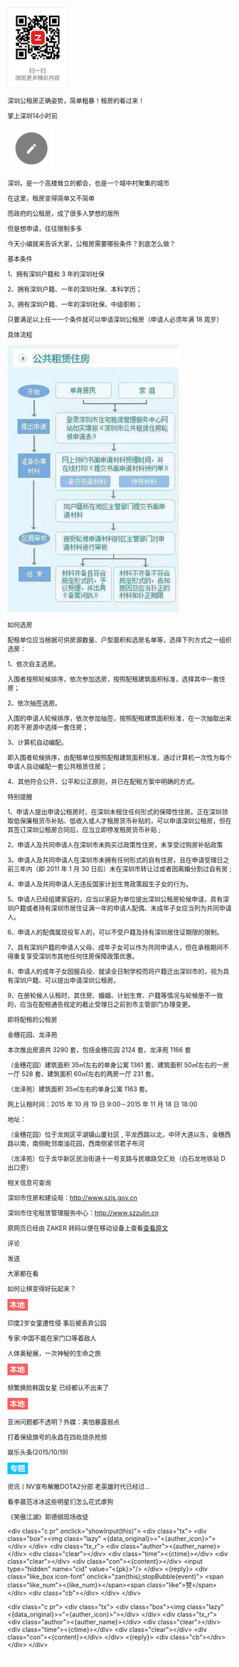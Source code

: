 ![](深圳公租房正确姿势，简单粗暴！租房的看过来！_files/0fa6df95-c158-4b1d-99f7-d38b3c6e6564.png)

[](http://app.myzaker.com/)

[](http://www.myzaker.com/download_app.php?s=wap&f=)

深圳公租房正确姿势，简单粗暴！租房的看过来！

掌上深圳14小时前

 ![](深圳公租房正确姿势，简单粗暴！租房的看过来！_files/btn_comments_100_2.png)

深圳，是一个高楼耸立的都会，也是一个城中村聚集的城市

在这里，租房变得简单又不简单

而政府的公租房，成了很多人梦想的居所

但是想申请，往往限制多多

今天小编就来告诉大家，公租房需要哪些条件？到底怎么做？

基本条件

1、拥有深圳户籍和 3 年的深圳社保

2、拥有深圳户籍、一年的深圳社保、本科学历；

3、拥有深圳户籍、一年的深圳社保、中级职称；

只要满足以上任一一个条件就可以申请深圳公租房（申请人必须年满 18 周岁）

具体流程

![](深圳公租房正确姿势，简单粗暴！租房的看过来！_files/251ecd71-f316-48c4-aada-cd8ed017d369.jpg)

如何选房

配租单位应当根据可供房源数量、户型面积和选房名单等，选择下列方式之一组织选房：

1、依次自主选房。

入围者按照轮候排序，依次参加选房，按照配租建筑面积标准，选择其中一套住房；

2、依次抽签选房。

入围的申请人轮候排序，依次参加抽签，按照配租建筑面积标准，在一次抽取出来的若干房源中选择一套住房；

3、计算机自动编配。

即入围者轮候排序，由配租单位按照配租建筑面积标准，通过计算机一次性为每个申请人自动编配一套公共租赁住房；

4、其他符合公开、公平和公正原则，并已在配租方案中明确的方式。

特别提醒

1、申请人提出申请公租房时，在深圳未租住任何形式的保障性住房。正在深圳领取低保廉租货币补贴、低收入或人才租房货币补贴的，可以申请深圳公租房，但在其签订深圳公租房合同后，应当立即停发租房货币补贴 ;

2、申请人及共同申请人在深圳市未购买过政策性住房，未享受过购房补贴政策

3、申请人及共同申请人在深圳市未拥有任何形式的自有住房，且在申请受理日之前三年内（即 2011 年 1 月 30 日后）未在深圳市转让过或者因离婚分割过自有房 ;

4、申请人及共同申请人无违反国家计划生育政策超生子女的行为。

5、申请人已经组建家庭的，应当以家庭为单位提出深圳公租房轮候申请，具有深圳户籍或者持有深圳市居住证满一年的申请人配偶、未成年子女应当列为共同申请人。

6、申请人的配偶属现役军人的，可以不受户籍及持有深圳居住证期限的限制。

7、具有深圳户籍的申请人父母、成年子女可以作为共同申请人，但在承租期间不得重复享受深圳市其他任何住房保障政策优惠。

8、申请人的成年子女因服兵役、就读全日制学校而将户籍迁出深圳市的，视为具有深圳户籍、可以提出申请深圳公租房。

9、在册轮候人认租时，其住房、婚姻、计划生育、户籍等情况与轮候册不一致的，应当在配租通告规定的截止受理日之前到市主管部门办理变更。

即将配租的公租房

金穗花园、龙泽苑

本次推出房源共 3290 套，包括金穗花园 2124 套，龙泽苑 1166 套

（金穗花园）建筑面积 35㎡左右的单身公寓 1361 套、建筑面积 50㎡左右的一房一厅 528 套、建筑面积 60㎡左右的两房一厅 231 套。

（龙泽苑）建筑面积 35㎡左右的单身公寓 1163 套。

网上认租时间：2015 年 10 月 19 日 9:00－2015 年 11 月 18 日 18:00

地址：

（金穗花园）位于龙岗区平湖镇山厦社区 , 平龙西路以北，中环大道以东，金穗西路以南，南侧毗邻南油花园，西南侧紧邻君子布河

（龙泽苑）位于龙华新区民治街道十一号支路与民塘路交汇处（白石龙地铁站 D 出口旁）

相关信息可查询

深圳市住房和建设局：http://www.szjs.gov.cn

深圳市住宅租赁管理服务中心：http://www.szzulin.cn

原网页已经由 ZAKER 转码以便在移动设备上查看[查看原文](http://api.myzaker.com/article/index.php?id=5623c4a21bc8e03b18000000)

评论

发送

大家都在看

[](http://app.myzaker.com/news/article.php?pk=5622f80e1bc8e0f91e00000c)

如何让棋变得好玩起来？

![](深圳公租房正确姿势，简单粗暴！租房的看过来！_files/191b45ff-67a5-48cd-8c16-8a2dfc3874bc.png)

[](http://app.myzaker.com/news/article.php?pk=5624251f9490cbc91f00001e)

印度2岁女童遭性侵 事后被丢弃公园

[](http://app.myzaker.com/news/article.php?pk=562457029490cbd31f000068)

专家:中国不能在家门口等着敌人

[](http://app.myzaker.com/news/article.php?pk=562449381bc8e05407000049)

人体奥秘展，一次神秘的生命之旅

![](深圳公租房正确姿势，简单粗暴！租房的看过来！_files/191b45ff-67a5-48cd-8c16-8a2dfc3874bc.png)

[](http://app.myzaker.com/news/article.php?pk=56237ec99490cb2b3d0000e1)

频繁换脸韩国女星 已经都认不出来了

![](深圳公租房正确姿势，简单粗暴！租房的看过来！_files/191b45ff-67a5-48cd-8c16-8a2dfc3874bc.png)

[](http://app.myzaker.com/news/article.php?pk=56244ab77f52e91b2c0002a4)

亚洲问题都不透明？外媒：美怕暴露弱点

[](http://app.myzaker.com/news/article.php?pk=5623a32d1bc8e0de1f000000)

打着保级旗号的永昌在四处烧杀抢掠

[](http://app.myzaker.com/news/topic.php?topic_id=5623fa41a07aec5229000001)

娱乐头条(2015/10/19)

![](深圳公租房正确姿势，简单粗暴！租房的看过来！_files/fd689e16-a6ee-44f4-bdbf-0c24c8582a3d.png)

[](http://app.myzaker.com/news/article.php?pk=5624409c9490cbbe6d00000c)

资讯丨NV宣布解散DOTA2分部 老英雄时代已经过...

[](http://app.myzaker.com/news/article.php?pk=562450fc9490cbe03a000007)

看李晨范冰冰这些明星们怎么花式虐狗

[](http://app.myzaker.com/news/article.php?pk=562461e29490cbca3800004d)

《笑傲江湖》郭德纲现场收徒

&lt;div class="c pr" onclick="showInput(this)"&gt; &lt;div class="tx"&gt; &lt;div class="box"&gt;&lt;img class="lazy" &lt;{data\_original}&gt;="&lt;{auther\_icon}&gt;"&gt;&lt;/div&gt; &lt;/div&gt; &lt;div class="tx\_r"&gt; &lt;div class="author"&gt;&lt;{auther\_name}&gt;&lt;/div&gt; &lt;div class="clear"&gt;&lt;/div&gt; &lt;div class="time"&gt;&lt;{ctime}&gt;&lt;/div&gt; &lt;div class="clear"&gt;&lt;/div&gt; &lt;div class="con"&gt;&lt;{content}&gt;&lt;/div&gt; &lt;input type="hidden" name="cid" value="&lt;{pk}&gt;"/&gt; &lt;/div&gt; &lt;{reply}&gt; &lt;div class="like\_box icon-font" onclick="zan(this);stopBubble(event)"&gt; &lt;span class="like\_num"&gt;&lt;{like\_num}&gt;&lt;/span&gt;&lt;span class="like"&gt;赞&lt;/span&gt; &lt;/div&gt; &lt;div class="cb"&gt;&lt;/div&gt; &lt;/div&gt; &lt;/div&gt;

&lt;div class="c pr"&gt; &lt;div class="tx"&gt; &lt;div class="box"&gt;&lt;img class="lazy" &lt;{data\_original}&gt;="&lt;{auther\_icon}&gt;"&gt;&lt;/div&gt; &lt;/div&gt; &lt;div class="tx\_r"&gt; &lt;div class="author"&gt;&lt;{auther\_name}&gt;&lt;/div&gt; &lt;div class="clear"&gt;&lt;/div&gt; &lt;div class="time"&gt;&lt;{ctime}&gt;&lt;/div&gt; &lt;div class="clear"&gt;&lt;/div&gt; &lt;div class="con"&gt;&lt;{content}&gt;&lt;/div&gt; &lt;/div&gt; &lt;{reply}&gt; &lt;div class="cb"&gt;&lt;/div&gt; &lt;/div&gt; &lt;/div&gt;

![](深圳公租房正确姿势，简单粗暴！租房的看过来！_files/loading2x.gif)


